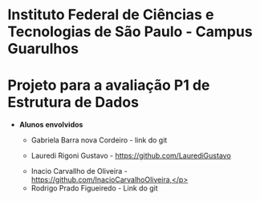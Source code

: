 # Instituto Federal de Ciências e Tecnologias de São Paulo - Campus Guarulhos  
# Projeto para a avaliação P1 de Estrutura de Dados

- **Alunos envolvidos**<p>
    -   Gabriela Barra nova Cordeiro - link do git</p>
    -   Lauredi Rigoni Gustavo - https://github.com/LaurediGustavo</p>
    -   Inacio Carvallho de Oliveira -  https://github.com/InacioCarvalhoOliveira,</p>
    -   Rodrigo Prado Figueiredo - Link do git
               
		